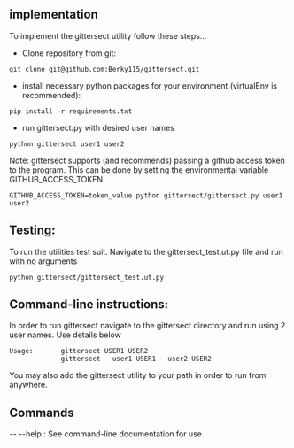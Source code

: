 ## implementation
To implement the gittersect utility follow these steps...

- Clone repository from git:
```
git clone git@github.com:Berky115/gittersect.git
```

- install necessary python packages for your environment (virtualEnv is recommended):

```
pip install -r requirements.txt 
```

- run gittersect.py with desired user names
```
python gittersect user1 user2
```

Note: gittersect supports (and recommends) passing a github access token to the program. This can be done by setting the environmental variable GITHUB_ACCESS_TOKEN

```
GITHUB_ACCESS_TOKEN=token_value python gittersect/gittersect.py user1 user2
```

## Testing:
To run the utilities test suit. Navigate to the gittersect_test.ut.py file and run with no arguments
```
python gittersect/gittersect_test.ut.py   
```

## Command-line instructions:

In order to run gittersect navigate to the gittersect directory and run using 2 user names. Use details below

```
Usage:       gittersect USER1 USER2
             gittersect --user1 USER1 --user2 USER2
```

You may also add the gittersect utility to your path in order to run from anywhere.

## Commands
-- --help : See command-line documentation for use
